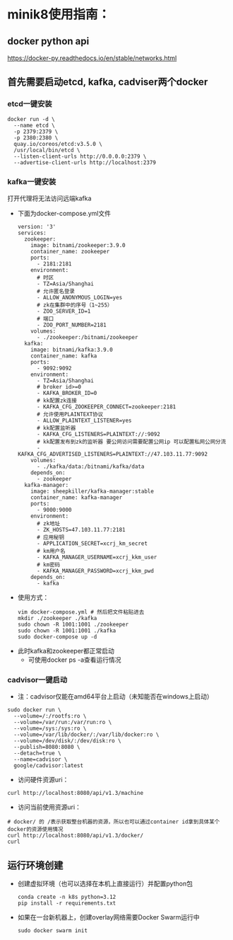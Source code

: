 # minik8使用指南：

## docker python api

https://docker-py.readthedocs.io/en/stable/networks.html


## 首先需要启动etcd, kafka, cadviser两个docker
### etcd一键安装
```docker
docker run -d \
  --name etcd \
  -p 2379:2379 \
  -p 2380:2380 \
  quay.io/coreos/etcd:v3.5.0 \
  /usr/local/bin/etcd \
  --listen-client-urls http://0.0.0.0:2379 \
  --advertise-client-urls http://localhost:2379
```

### kafka一键安装
打开代理将无法访问远端kafka
- 下面为docker-compose.yml文件
  ```
  version: '3'
  services:
    zookeeper:
      image: bitnami/zookeeper:3.9.0
      container_name: zookeeper
      ports:
        - 2181:2181
      environment:
        # 时区
        - TZ=Asia/Shanghai
        # 允许匿名登录
        - ALLOW_ANONYMOUS_LOGIN=yes
        # zk在集群中的序号（1~255）
        - ZOO_SERVER_ID=1
        # 端口
        - ZOO_PORT_NUMBER=2181
      volumes:
        - ./zookeeper:/bitnami/zookeeper
    kafka:
      image: bitnami/kafka:3.9.0
      container_name: kafka
      ports:
        - 9092:9092
      environment:
        - TZ=Asia/Shanghai
        # broker id>=0
        - KAFKA_BROKER_ID=0
        # kk配置zk连接
        - KAFKA_CFG_ZOOKEEPER_CONNECT=zookeeper:2181
        # 允许使用PLAINTEXT协议
        - ALLOW_PLAINTEXT_LISTENER=yes
        # kk配置监听器
        - KAFKA_CFG_LISTENERS=PLAINTEXT://:9092
        # kk配置发布到zk的监听器 要公网访问需要配置公网ip 可以配置私网公网分流
        - KAFKA_CFG_ADVERTISED_LISTENERS=PLAINTEXT://47.103.11.77:9092
      volumes:
        - ./kafka/data:/bitnami/kafka/data
      depends_on:
        - zookeeper
    kafka-manager:
      image: sheepkiller/kafka-manager:stable
      container_name: kafka-manager
      ports:
        - 9000:9000
      environment:
        # zk地址
        - ZK_HOSTS=47.103.11.77:2181
        # 应用秘钥
        - APPLICATION_SECRET=xcrj_km_secret
        # km用户名
        - KAFKA_MANAGER_USERNAME=xcrj_kkm_user
        # km密码
        - KAFKA_MANAGER_PASSWORD=xcrj_kkm_pwd
      depends_on:
        - kafka
  ```
- 使用方式：
  ```
  vim docker-compose.yml # 然后把文件粘贴进去
  mkdir ./zookeeper ./kafka
  sudo chown -R 1001:1001 ./zookeeper
  sudo chown -R 1001:1001 ./kafka
  sudo docker-compose up -d
  ```
- 此时kafka和zookeeper都正常启动
    - 可使用docker ps -a查看运行情况

### cadvisor一键启动
- 注：cadvisor仅能在amd64平台上启动（未知能否在windows上启动）
```
sudo docker run \
  --volume=/:/rootfs:ro \
  --volume=/var/run:/var/run:ro \
  --volume=/sys:/sys:ro \
  --volume=/var/lib/docker/:/var/lib/docker:ro \
  --volume=/dev/disk/:/dev/disk:ro \
  --publish=8080:8080 \
  --detach=true \
  --name=cadvisor \
  google/cadvisor:latest
```
- 访问硬件资源uri：
```
curl http://localhost:8080/api/v1.3/machine
```
- 访问当前使用资源uri：
```
# docker/ 的 /表示获取整台机器的资源，所以也可以通过container id拿到具体某个docker的资源使用情况
curl http://localhost:8080/api/v1.3/docker/
curl 
```

## 运行环境创建
- 创建虚拟环境（也可以选择在本机上直接运行）并配置python包
  ```
  conda create -n k8s python=3.12
  pip install -r requirements.txt
  ```

- 如果在一台新机器上，创建overlay网络需要Docker Swarm运行中
  ```
  sudo docker swarm init
  ```

